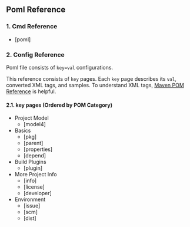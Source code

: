 ## Poml Reference
### 1. Cmd Reference
- [poml]


### 2. Config Reference
Poml file consists of `key=val` configurations.

This reference consists of `key` pages. Each `key` page describes its `val`, converted XML tags, and samples. To understand XML tags, [Maven POM Reference](https://maven.apache.org/pom.html) is helpful.

#### 2.1. key pages (Ordered by POM Category)
- Project Model
    - [model4]
- Basics
    - [pkg]
    - [parent]
    - [properties]
    - [depend]
- Build Plugins
    - [plugin]
- More Project Info
    - [info]
    - [license]
    - [developer]
- Environment
    - [issue]
    - [scm]
    - [dist]